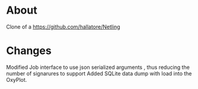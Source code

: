 About
=====
Clone of a https://github.com/hallatore/Netling

Changes
=======
Modified Job interface to use json serialized arguments  , thus reducing the number of signarures to support
Added SQLite data dump with load into the OxyPlot.
